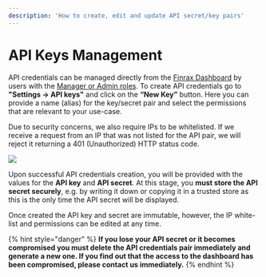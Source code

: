 ```yaml
---
description: 'How to create, edit and update API secret/key pairs'
---
```


# API Keys Management

API credentials can be managed directly from the [Finrax Dashboard](https://dashboard.finrax.com) by users with the [Manager or Admin roles](https://blog.finrax.com/guides/user-roles-and-permissions). To create API credentials go to **"Settings -&gt; API keys"** and click on the **“New Key”** button. Here you can provide a name \(alias\) for the key/secret pair and select the permissions that are relevant to your use-case.  
  
Due to security concerns, we also require IPs to be whitelisted. If we receive a request from an IP that was not listed for the API pair, we will reject it returning a 401 \(Unauthorized\) HTTP status code.  


![](../.gitbook/assets/jun-24-2020-13-42-54.gif)

Upon successful API credentials creation, you will be provided with the values for the **API key** and **API secret**. At this stage, you **must store the API secret securely**, e.g. by writing it down or copying it in a trusted store as this is the only time the API secret will be displayed.   
  
Once created the API key and secret are immutable, however, the IP white-list and permissions can be edited at any time.  


{% hint style="danger" %}
**If you lose your API secret or it becomes compromised you must delete the API credentials pair immediately and generate a new one. If you find out that the access to the dashboard has been compromised, please contact us immediately.**
{% endhint %}



